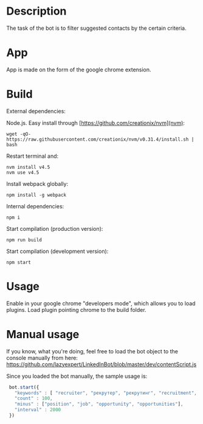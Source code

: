 # Description
The task of the bot is to filter suggested contacts by the certain criteria.

# App
App is made on the form of the google chrome extension.

# Build
External dependencies:

Node.js. Easy install through [https://github.com/creationix/nvm](nvm):
```
wget -qO- https://raw.githubusercontent.com/creationix/nvm/v0.31.4/install.sh | bash
```

Restart terminal and:
```
nvm install v4.5
nvm use v4.5
```

Install webpack globally:
```
npm install -g webpack
```

Internal dependencies:
```
npm i
```

Start compilation (production version):
```
npm run build
```

Start compilation (development version):
```
npm start
```

# Usage
Enable in your google chrome "developers mode", which allows you to load plugins.
Load plugin pointing chrome to the build folder.

# Manual usage
If you know, what you're doing, feel free to load the bot object to the console manually from here: https://github.com/lazyexpert/LinkedInBot/blob/master/dev/contentScript.js

Since you loaded the bot manually, the sample usage is:
```javascript
 bot.start({
   "keywords" : [ "recruiter", "рекрутер", "рекрутинг", "recruitment", "looking for", "searching for" ],
   "count" : 100,
   "minus" : ["position", "job", "opportunity", "opportunities"],
   "interval" : 2000
 })
```